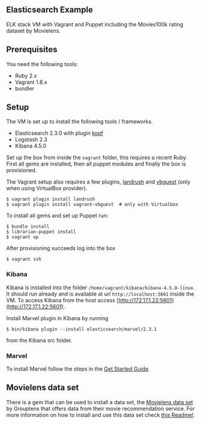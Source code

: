 Elasticsearch Example
---------------------

ELK stack VM with Vagrant and Puppet including the Movies100k rating dataset by Movielens.

## Prerequisites

You need the following tools:

- Ruby 2.x
- Vagrant 1.8.x
- bundler

## Setup

The VM is set up to install the following tools / frameworks.

* Elasticsearch 2.3.0 with plugin [kopf](https://github.com/lmenezes/elasticsearch-kopf)
* Logstash 2.3
* Kibana 4.5.0

Set up the box from inside the `vagrant` folder, this requires a recent Ruby. First all gems are installed, then all puppet modules and finally the box is provisioned.

The Vagrant setup also requires a few plugins, [landrush](https://github.com/vagrant-landrush/landrush) and [vbguest](https://github.com/dotless-de/vagrant-vbguest)
(only when using VirtualBox provider).

```
$ vagrant plugin install landrush
$ vagrant plugin install vagrant-vbguest  # only with Virtualbox
```

To install all gems and set up Puppet run:

```
$ bundle install
$ librarian-puppet install
$ vagrant up
```

After provisioning succeeds log into the box

```
$ vagrant ssh
```


### Kibana

Kibana is installed into the folder `/home/vagrant/kibana/kibana-4.5.0-linux`.
It should run already and is available at url `http://localhost:5601` inside the VM. To
access Kibana from the host access [http://172.17.1.22:5601](http://172.17.1.22:5601).

Install Marvel plugin in Kibana by running

```
$ bin/kibana plugin --install elasticsearch/marvel/2.3.1
```

from the Kibana src folder.


### Marvel

To install Marvel follow the steps in the [Get Started Guide](https://www.elastic.co/guide/en/marvel/current/installing-marvel.html).



## Movielens data set

There is a gem that can be used to install a data set, the [Movielens data set](http://grouplens.org/datasets/movielens/) by Grouplens that
offers data from their movie recommendation service. For more information on how to install and use this data set
check [this Readme!](dataset/movies-100k/Readme.md).
